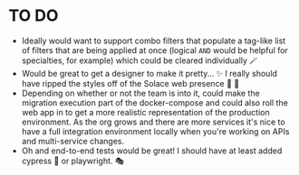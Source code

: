# TO DO
- Ideally would want to support combo filters that populate a tag-like list of filters that are being applied at once (logical `AND` would be helpful for specialties, for example) which could be cleared individually 🪄  
- Would be great to get a designer to make it pretty... ✨ I really should have ripped the styles off of the Solace web presence 😬 🙈  
- Depending on whether or not the team is into it, could make the migration execution part of the docker-compose and could also roll the web app in to get a more realistic representation of the production environment. As the org grows and there are more services it's nice to have a full integration environment locally when you're working on APIs and multi-service changes.
- Oh and end-to-end tests would be great! I should have at least added cypress 🌲 or playwright. 🎭